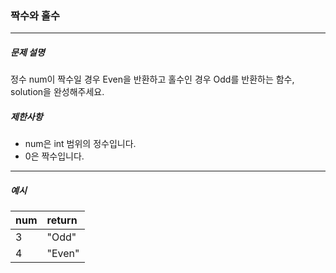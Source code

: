 ### 짝수와 홀수

***

##### 문제 설명

정수 num이 짝수일 경우 Even을 반환하고 홀수인 경우 Odd를 반환하는 함수, solution을 완성해주세요.


##### 제한사항
 - num은 int 범위의 정수입니다.
 - 0은 짝수입니다.

-----

##### 예시
| num | return |
| :-| :-|
| 3 | "Odd" |
| 4 | "Even" |
